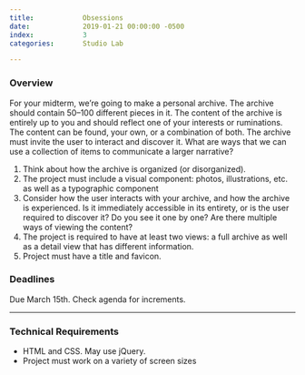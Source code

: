 ```yaml
---
title:            Obsessions
date:             2019-01-21 00:00:00 -0500
index:            3
categories:       Studio Lab

---
```


### Overview

For your midterm, we’re going to make a personal archive. The archive should contain 50–100 different pieces in it. The content of the archive is entirely up to you and should reflect one of your interests or ruminations. The content can be found, your own, or a combination of both. The archive must invite the user to interact and discover it. What are ways that we can use a collection of items to communicate a larger narrative?


1. Think about how the archive is organized (or disorganized).
2. The project must include a visual component: photos, illustrations, etc. as well as a typographic component
3. Consider how the user interacts with your archive, and how the archive is experienced. Is it immediately accessible in its entirety, or is the user required to discover it? Do you see it one by one? Are there multiple ways of viewing the content?
4. The project is required to have at least two views: a full archive as well as a detail view that has different information.
5. Project must have a title and favicon.

### Deadlines

Due March 15th. Check agenda for increments.

---

### Technical Requirements

- HTML and CSS. May use jQuery.
- Project must work on a variety of screen sizes
